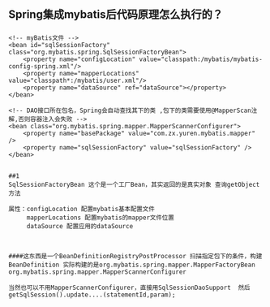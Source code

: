 ## Spring集成mybatis后代码原理怎么执行的？



### 

        
    <!-- myBatis文件 -->
    <bean id="sqlSessionFactory" class="org.mybatis.spring.SqlSessionFactoryBean">
        <property name="configLocation" value="classpath:/mybatis/mybatis-config-spring.xml"/>
        <property name="mapperLocations" value="classpath*:/mybatis/user.xml"/>
        <property name="dataSource" ref="dataSource"></property>
    </bean>

    <!-- DAO接口所在包名，Spring会自动查找其下的类 ,包下的类需要使用@MapperScan注解,否则容器注入会失败 -->
    <bean class="org.mybatis.spring.mapper.MapperScannerConfigurer">
        <property name="basePackage" value="com.zx.yuren.mybatis.mapper" />
        <property name="sqlSessionFactory" value="sqlSessionFactory" />
    </bean>
    
    
    ##1
    SqlSessionFactoryBean 这个是一个工厂Bean，其实返回的是真实对象 查询getObject方法
    
    属性：configLocation 配置mybatis基本配置文件
         mapperLocations 配置mybatis的mapper文件位置
         dataSource 配置应用的dataSource
    
         
         
    ####这东西是一个BeanDefinitionRegistryPostProcessor 扫描指定包下的条件，构建BeanDefinition 实际构建的是org.mybatis.spring.mapper.MapperFactoryBean
    org.mybatis.spring.mapper.MapperScannerConfigurer
    
    当然也可以不用MapperScannerConfigurer，直接用SqlSessionDaoSupport  然后getSqlSession().update....(statementId,param);
    